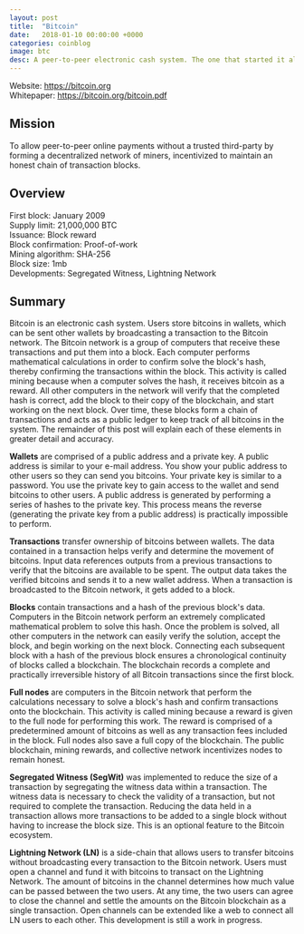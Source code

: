 ```yaml
---
layout: post
title:  "Bitcoin"
date:   2018-01-10 00:00:00 +0000
categories: coinblog
image: btc
desc: A peer-to-peer electronic cash system. The one that started it all. Bitcoin (BTC).
---
```

Website: <a href="https://bitcoin.org">https://bitcoin.org</a><br>
Whitepaper: <a href="https://bitcoin.org/bitcoin.pdf">https://bitcoin.org/bitcoin.pdf</a>

<h2>Mission</h2>
To allow peer-to-peer online payments without a trusted third-party by forming a decentralized network of miners, incentivized to maintain an honest chain of transaction blocks.

<h2>Overview</h2>
First block: January 2009<br>
Supply limit: 21,000,000 BTC<br>
Issuance: Block reward<br>
Block confirmation: Proof-of-work<br>
Mining algorithm: SHA-256<br>
Block size: 1mb<br>
Developments: Segregated Witness, Lightning Network

<h2>Summary</h2>
Bitcoin is an electronic cash system. Users store bitcoins in wallets, which can be sent other wallets by broadcasting a transaction to the Bitcoin network. The Bitcoin network is a group of computers that receive these transactions and put them into a block. Each computer performs mathematical calculations in order to confirm solve the block's hash, thereby confirming the transactions within the block. This activity is called mining because when a computer solves the hash, it receives bitcoin as a reward. All other computers in the network will verify that the completed hash is correct, add the block to their copy of the blockchain, and start working on the next block. Over time, these blocks form a chain of transactions and acts as a public ledger to keep track of all bitcoins in the system. The remainder of this post will explain each of these elements in greater detail and accuracy.

<b>Wallets</b> are comprised of a public address and a private key. A public address is similar to your e-mail address. You show your public address to other users so they can send you bitcoins. Your private key is similar to a password. You use the private key to gain access to the wallet and send bitcoins to other users. A public address is generated by performing a series of hashes to the private key. This process means the reverse (generating the private key from a public address) is practically impossible to perform.

<b>Transactions</b> transfer ownership of bitcoins between wallets. The data contained in a transaction helps verify and determine the movement of bitcoins. Input data references outputs from a previous transactions to verify that the bitcoins are available to be spent. The output data takes the verified bitcoins and sends it to a new wallet address. When a transaction is broadcasted to the Bitcoin network, it gets added to a block.

<b>Blocks</b> contain transactions and a hash of the previous block's data. Computers in the Bitcoin network perform an extremely complicated mathematical problem to solve this hash. Once the problem is solved, all other computers in the network can easily verify the solution, accept the block, and begin working on the next block. Connecting each subsequent block with a hash of the previous block ensures a chronological continuity of blocks called a blockchain. The blockchain records a complete and practically irreversible history of all Bitcoin transactions since the first block.

<b>Full nodes</b> are computers in the Bitcoin network that perform the calculations necessary to solve a block's hash and confirm transactions onto the blockchain. This activity is called mining because a reward is given to the full node for performing this work. The reward is comprised of a predetermined amount of bitcoins as well as any transaction fees included in the block. Full nodes also save a full copy of the blockchain. The public blockchain, mining rewards, and collective network incentivizes nodes to remain honest.

<b>Segregated Witness (SegWit)</b> was implemented to reduce the size of a transaction by segregating the witness data within a transaction. The witness data is necessary to check the validity of a transaction, but not required to complete the transaction. Reducing the data held in a transaction allows more transactions to be added to a single block without having to increase the block size. This is an optional feature to the Bitcoin ecosystem.

<b>Lightning Network (LN)</b> is a side-chain that allows users to transfer bitcoins without broadcasting every transaction to the Bitcoin network. Users must open a channel and fund it with bitcoins to transact on the Lightning Network. The amount of bitcoins in the channel determines how much value can be passed between the two users. At any time, the two users can agree to close the channel and settle the amounts on the Bitcoin blockchain as a single transaction. Open channels can be extended like a web to connect all LN users to each other. This development is still a work in progress.
